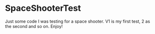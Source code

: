 # SpaceShooterTest


Just some code I was testing for a space shooter. V1 is my first test, 2 as the second and so on. Enjoy!
